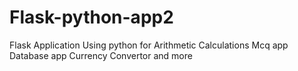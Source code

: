 # Flask-python-app2
Flask Application Using python for 
Arithmetic Calculations 
Mcq app 
Database app
Currency Convertor
and more
